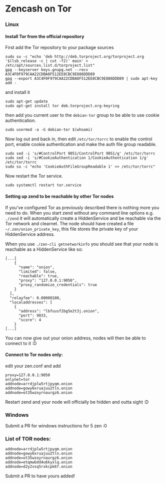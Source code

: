# Zencash on Tor

### Linux

#### Install Tor from the official repository
First add the Tor repository to your package sources
```
sudo su -c "echo 'deb http://deb.torproject.org/torproject.org '$(lsb_release -c | cut -f2)' main' > /etc/apt/sources.list.d/torproject.list"
gpg --keyserver keys.gnupg.net --recv A3C4F0F979CAA22CDBA8F512EE8CBC9E886DDD89
gpg --export A3C4F0F979CAA22CDBA8F512EE8CBC9E886DDD89 | sudo apt-key add -
```
and install it
```
sudo apt-get update
sudo apt-get install tor deb.torproject.org-keyring
```
then add you current user to the `debian-tor` group to be able to use cookie authentication.
```
sudo usermod -a -G debian-tor $(whoami)
```

Now log out and back in, then edit `/etc/tor/torrc` to enable the control port, enable cookie authentication and make the auth file group readable.
```
sudo sed -i 's/#ControlPort 9051/ControlPort 9051/g' /etc/tor/torrc
sudo sed -i 's/#CookieAuthentication 1/CookieAuthentication 1/g' /etc/tor/torrc
sudo su -c "echo 'CookieAuthFileGroupReadable 1' >> /etc/tor/torrc"
```
Now restart the Tor service.
```
sudo systemctl restart tor.service
```

#### Setting up zend to be reachable by other Tor nodes

If you've configured Tor as previously described there is nothing more you need to do. When you start zend without any command line options e.g. `./zend` it will automatically create a HiddenService and be reachable via the Tor network and clearnet. The node should have created a file `~/.zen/onion_private_key`, this file stores the private key of your HiddenService address.

When you use `./zen-cli getnetworkinfo` you should see that your node is reachable as a HiddenService like so:
```
[...]
    {
      "name": "onion",
      "limited": false,
      "reachable": true,
      "proxy": "127.0.0.1:9050",
      "proxy_randomize_credentials": true
    }
  ],
  "relayfee": 0.00000100,
  "localaddresses": [
    {
      "address": "lbfuusf2bg5e2t3j.onion",
      "port": 9033,
      "score": 4
    }
[...]
```

You can now give out your onion address, nodes will then be able to connect to it :D

#### Connect to Tor nodes only:
edit your zen.conf and add
```
proxy=127.0.0.1:9050
onlynet=tor
addnode=arrdjplw5rtjpyqm.onion
addnode=gowy6xruajuu2tln.onion
addnode=ot35wzoyrnaurgz6.onion
``` 

Restart zend and your node will officially be hidden and outta sight :D

### Windows
Submit a PR for windows instructions for 5 zen :0

### List of TOR nodes:
```
addnode=arrdjplw5rtjpyqm.onion
addnode=gowy6xruajuu2tln.onion
addnode=ot35wzoyrnaurgz6.onion
addnode=etqmwbdd4u6kyxlq.onion
addnode=d2y2vsq5rxkcpk6f.onion
```

Submit a PR to have yours added!
